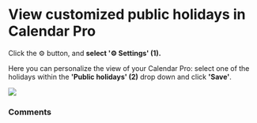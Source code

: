 # View customized public holidays in Calendar Pro

<p class="no-margin">Click the ⚙️ button, and <b>select '⚙️ Settings' (1).</b></p>
<p class="no-margin"></p>
<p class="no-margin">Here you can personalize the view of your Calendar Pro: select one of the holidays within the <b>'Public holidays' (2)</b> drop down and click <b>'Save'</b>.</p>
<p class="no-margin"></p>
<div class="intercom-container"><img src="/assets/img/teams-pro/image_2.png"></div><p class="no-margin"></p>

### Comments
<Comments />
